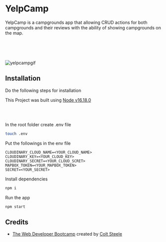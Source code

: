 # YelpCamp

YelpCamp is a campgrounds app that allowing CRUD actions for both campgrounds and their reviews with the ability of showing campgrounds on the map.

<br>
<br>
<br>

![yelpcampgif](https://github.com/ozanisgor/YelpCamp/blob/main/assets/gifs/yelpcamp.gif)

## Installation
Do the following steps for installation

This Project was built using [Node v16.18.0](https://nodejs.org/en/download/releases) 

<br>
<br>

In the root folder create .env file 
```bash
touch .env
```
Put the followings in the env file

```text
CLOUDINARY_CLOUD_NAME=<YOUR_CLOUD_NAME>
CLOUDINARY_KEY=<YOUR_CLOUD_KEY>
CLOUDINARY_SECRET=<YOUR_CLOUD_SCRET>
MAPBOX_TOKEN=<YOUR_MAPBOX_TOKEN>
SECRET=<YOUR_SECRET>
```

Install dependencies
```bash
npm i
```

Run the app
```bash
npm start
```

## Credits

- [The Web Developer Bootcamp](https://www.udemy.com/course/the-web-developer-bootcamp/) created by [Colt Steele](https://www.linkedin.com/in/coltsteele/)
